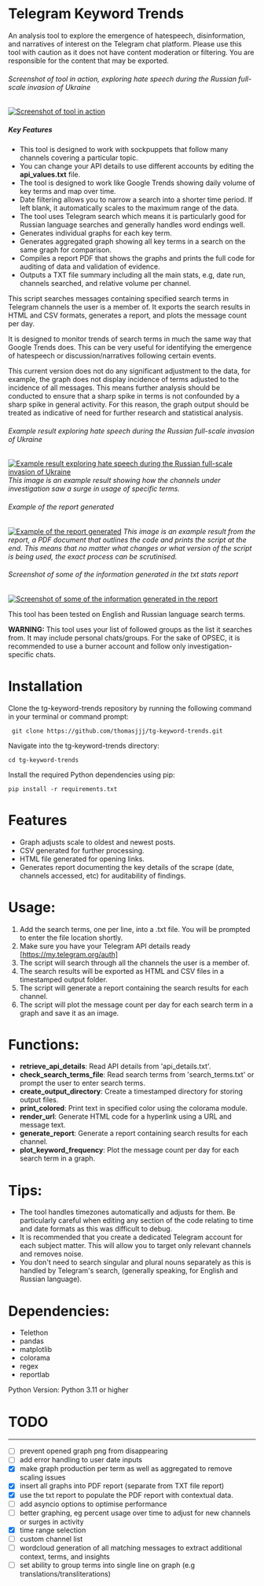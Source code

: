 # Telegram Keyword Trends
An analysis tool to explore the emergence of hatespeech, disinformation, and narratives of interest on the Telegram chat platform. Please use this tool with caution as it does not have content moderation or filtering. You are responsible for the content that may be exported.

###### Screenshot of tool in action, exploring hate speech during the Russian full-scale invasion of Ukraine
[![Screenshot of tool in action](https://user-images.githubusercontent.com/118008765/230943146-8c7fc77f-0b2f-4bf3-8f07-9e3d959ca30c.png "Screenshot of tool in action")](https://user-images.githubusercontent.com/118008765/230943146-8c7fc77f-0b2f-4bf3-8f07-9e3d959ca30c.png "Screenshot of tool in action")


##### Key Features
- This tool is designed to work with sockpuppets that follow many channels covering a particular topic.
- You can change your API details to use different accounts by editing the **api_values.txt** file.
- The tool is designed to work like Google Trends showing daily volume of key terms and map over time.
- Date filtering allows you to narrow a search into a shorter time period. If left blank, it automatically scales to the maximum range of the data.
- The tool uses Telegram search which means it is particularly good for Russian language searches and generally handles word endings well.
- Generates individual graphs for each key term.
- Generates aggregated graph showing all key terms in a search on the same graph for comparison.
- Compiles a report PDF that shows the graphs and prints the full code for auditing of data and validation of evidence.
- Outputs a TXT file summary including all the main stats, e.g, date run, channels searched, and relative volume per channel.



This script searches messages containing specified search terms in Telegram channels the user is a member of. It exports the search results in HTML and CSV formats, generates a report, and plots the message count per day.

It is designed to monitor trends of search terms in much the same way that Google Trends does. This can be very useful for identifying the emergence of hatespeech or discussion/narratives following certain events.

This current version does not do any significant adjustment to the data, for example, the graph does not display incidence of terms adjusted to the incidence of all messages. This means further analysis should be conducted to ensure that a sharp spike in terms is not confounded by a sharp spike in general activity. For this reason, the graph output should be treated as indicative of need for further research and statistical analysis.

###### Example result exploring hate speech during the Russian full-scale invasion of Ukraine
[![Example result exploring hate speech during the Russian full-scale invasion of Ukraine](https://user-images.githubusercontent.com/118008765/230750727-0a4f74db-9ab2-41df-b49a-c1ec2c785753.png "Example result exploring hate speech during the Russian full-scale invasion of Ukraine")](https://user-images.githubusercontent.com/118008765/230750727-0a4f74db-9ab2-41df-b49a-c1ec2c785753.png "Example result exploring hate speech during the Russian full-scale invasion of Ukraine")
*This image is an example result showing how the channels under investigation saw a surge in usage of specific terms.*

###### Example of the report generated 
[![Example of the report generated](https://user-images.githubusercontent.com/118008765/231264336-74be2122-dcec-4146-ac51-a5062a79e436.png "Example of the report generated")](https://user-images.githubusercontent.com/118008765/231264336-74be2122-dcec-4146-ac51-a5062a79e436.png "Example of the report generated")
*This image is an example result from the report, a PDF document that outlines the code and prints the script at the end. This means that no matter what changes or what version of the script is being used, the exact process can be scrutinised.*

###### Screenshot of some of the information generated in the txt stats report

[![Screenshot of some of the information generated in the report](https://user-images.githubusercontent.com/118008765/230942324-d42d96da-8df4-4a87-8201-360852b2f662.png "xxx")](https://user-images.githubusercontent.com/118008765/230942324-d42d96da-8df4-4a87-8201-360852b2f662.png "xxx")

This tool has been tested on English and Russian language search terms.

**WARNING:** This tool uses your list of followed groups as the list it searches from. It may include personal chats/groups. For the sake of OPSEC, it is recommended to use a burner account and follow only investigation-specific chats.

# Installation
Clone the tg-keyword-trends repository by running the following command in your terminal or command prompt:

``` git clone https://github.com/thomasjjj/tg-keyword-trends.git```

Navigate into the tg-keyword-trends directory:

```cd tg-keyword-trends```

Install the required Python dependencies using pip:

```pip install -r requirements.txt```

# Features
- Graph adjusts scale to oldest and newest posts.
- CSV generated for further processing.
- HTML file generated for opening links.
- Generates report documenting the key details of the scrape (date, channels accessed, etc) for auditability of findings.

# Usage:

1. Add the search terms, one per line, into a .txt file. You will be prompted to enter the file location shortly.
2. Make sure you have your Telegram API details ready [https://my.telegram.org/auth]
3. The script will search through all the channels the user is a member of.
4. The search results will be exported as HTML and CSV files in a timestamped output folder.
5. The script will generate a report containing the search results for each channel.
6. The script will plot the message count per day for each search term in a graph and save it as an image.


# Functions:

- **retrieve_api_details**: Read API details from 'api_details.txt'.
- **check_search_terms_file**: Read search terms from 'search_terms.txt' or prompt the user to enter search terms.
- **create_output_directory**: Create a timestamped directory for storing output files.
- **print_colored**: Print text in specified color using the colorama module.
- **render_url**: Generate HTML code for a hyperlink using a URL and message text.
- **generate_report**: Generate a report containing search results for each channel.
- **plot_keyword_frequency**: Plot the message count per day for each search term in a graph.

# Tips:
- The tool handles timezones automatically and adjusts for them. Be particularly careful when editing any section of the code relating to time and date formats as this was difficult to debug. 
- It is recommended that you create a dedicated Telegram account for each subject matter. This will allow you to target only relevant channels and removes noise. 
- You don't need to search singular and plural nouns separately as this is handled by Telegram's search, (generally speaking, for English and Russian language).

# Dependencies:

- Telethon
- pandas
- matplotlib
- colorama
- regex
- reportlab

Python Version: Python 3.11 or higher

# TODO

------------

- [ ] prevent opened graph png from disappearing
- [ ] add error handling to user date inputs
- [x] make graph production per term as well as aggregated to remove scaling issues
- [x] insert all graphs into PDF report (separate from TXT file report)
- [x] use the txt report to populate the PDF report with contextual data.
- [ ] add asyncio options to optimise performance
- [ ] better graphing, eg percent usage over time to adjust for new channels or surges in activity
- [x] time range selection
- [ ] custom channel list
- [ ] wordcloud generation of all matching messages to extract additional context, terms, and insights
- [ ] set ability to group terms into single line on graph (e.g translations/transliterations)